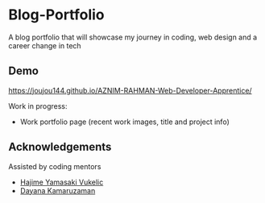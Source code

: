 # Blog-Portfolio
A blog portfolio that will showcase my journey in coding, web design and a career change in tech

## Demo 

https://joujou144.github.io/AZNIM-RAHMAN-Web-Developer-Apprentice/

Work in progress:
- Work portfolio page (recent work images, title and project info)

## Acknowledgements

Assisted by coding mentors
- [Hajime Yamasaki Vukelic](https://medium.com/@hayavuk)
- [Dayana Kamaruzaman](https://www.7thlumen.com/)
